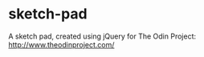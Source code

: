 sketch-pad
==========
A sketch pad, created using jQuery for The Odin Project: http://www.theodinproject.com/